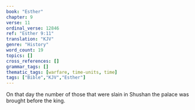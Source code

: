 ```yaml
---
book: "Esther"
chapter: 9
verse: 11
ordinal_verse: 12846
ref: "Esther 9:11"
translation: "KJV"
genre: "History"
word_count: 19
topics: []
cross_references: []
grammar_tags: []
thematic_tags: [warfare, time-units, time]
tags: ["Bible","KJV","Esther"]
---
```

On that day the number of those that were slain in Shushan the palace was brought before the king.
